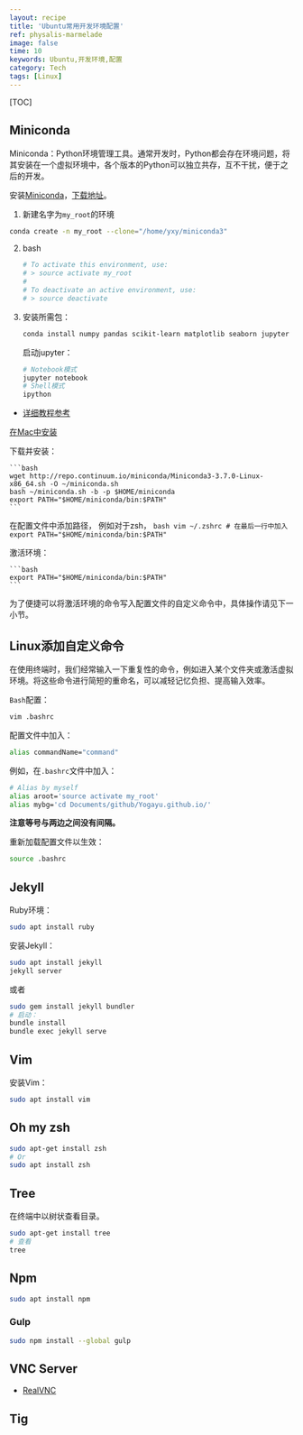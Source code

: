 ```yaml
---
layout: recipe
title: 'Ubuntu常用开发环境配置'
ref: physalis-marmelade
image: false
time: 10
keywords: Ubuntu,开发环境,配置
category: Tech
tags: [Linux]
---
```


[TOC]

## Miniconda

Miniconda：Python环境管理工具。通常开发时，Python都会存在环境问题，将其安装在一个虚拟环境中，各个版本的Python可以独立共存，互不干扰，便于之后的开发。

<!-- more -->

安装[Miniconda](https://conda.io/docs/user-guide/install/download.html
)，[下载地址](https://repo.continuum.io/miniconda/)。

1. 新建名字为`my_root`的环境

```bash
conda create -n my_root --clone="/home/yxy/miniconda3"
```

2. bash

    ```bash
    # To activate this environment, use:
    # > source activate my_root
    #
    # To deactivate an active environment, use:
    # > source deactivate
    ```

3. 安装所需包：

    ```bash
    conda install numpy pandas scikit-learn matplotlib seaborn jupyter
    ```
    启动jupyter：

    ```bash
    # Notebook模式
    jupyter notebook
    # Shell模式
    ipython
    ```

- [详细教程参考](https://conda.io/docs/user-guide/getting-started.html#managing-python)


[在Mac中安装](https://conda.io/docs/user-guide/install/macos.html)

下载并安装：

    ```bash
    wget http://repo.continuum.io/miniconda/Miniconda3-3.7.0-Linux-x86_64.sh -O ~/miniconda.sh
    bash ~/miniconda.sh -b -p $HOME/miniconda
    export PATH="$HOME/miniconda/bin:$PATH"
    ```

在配置文件中添加路径，
例如对于zsh，
    ```bash
    vim ~/.zshrc
    # 在最后一行中加入
    export PATH="$HOME/miniconda/bin:$PATH"
    ``` 

激活环境：
    
    ```bash
    export PATH="$HOME/miniconda/bin:$PATH"
    ```

为了便捷可以将激活环境的命令写入配置文件的自定义命令中，具体操作请见下一小节。


## Linux添加自定义命令
在使用终端时，我们经常输入一下重复性的命令，例如进入某个文件夹或激活虚拟环境。将这些命令进行简短的重命名，可以减轻记忆负担、提高输入效率。

`Bash`配置：

```bash
vim .bashrc
```

配置文件中加入：
```bash
alias commandName="command"
```

例如，在`.bashrc`文件中加入：

```bash
# Alias by myself
alias aroot='source activate my_root'
alias mybg='cd Documents/github/Yogayu.github.io/'
```

**注意等号与两边之间没有间隔。**

重新加载配置文件以生效：
```bash
source .bashrc
```
## Jekyll

Ruby环境：
```bash
sudo apt install ruby
```

安装Jekyll：
```bash
sudo apt install jekyll
jekyll server
```

或者

```bash
sudo gem install jekyll bundler
# 启动：
bundle install
bundle exec jekyll serve
```

## Vim

安装Vim：
```bash
sudo apt install vim
```

## Oh my zsh

```bash
sudo apt-get install zsh
# Or
sudo apt install zsh
```



## Tree

在终端中以树状查看目录。

```bash
sudo apt-get install tree
# 查看
tree
```

## Npm

```bash
sudo apt install npm
```
### Gulp

```bash
sudo npm install --global gulp
```

## VNC Server

- [RealVNC](https://www.realvnc.com/en/connect/download/vnc/)

## Tig

